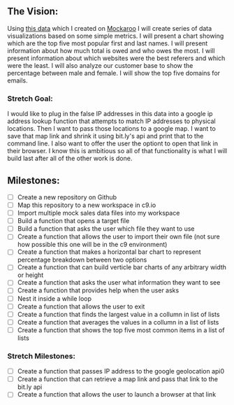## The Vision:

Using [this data](http://bit.ly/1qQB5AY) which I created on [Mockaroo](https://www.mockaroo.com/) I will create series of data visualizations based on some simple metrics. I will present a chart showing which are the top five most popular first and last names. I will present information about how much total is owed and who owes the most. I will present information about which websites were the best referers and which were the least. I will also analyze our customer base to show the percentage between male and female. I will show the top five domains for emails.

### Stretch Goal:
I would like to plug in the false IP addresses in this data into a google ip address lookup function that attempts to match IP addresses to physical locations. Then I want to pass those locations to a google map. I want to save that map link and shrink it using bit.ly's api and print that to the command line. I also want to offer the user the optiont to open that link in their browser. I know this is ambitious so all of that functionality is what I will build last after all of the other work is done.

## Milestones:

- [ ] Create a new repository on Github
- [ ] Map this repository to a new workspace in c9.io
- [ ] Import multiple mock sales data files into my workspace
- [ ] Build a function that opens a target file
- [ ] Build a function that asks the user which file they want to use
- [ ] Create a function that allows the user to import their own file (not sure how possible this one will be in the c9 environment)
- [ ] Create a function that makes a horizontal bar chart to represent percentage breakdown between two options
- [ ] Create a function that can build verticle bar charts of any arbitrary width or height
- [ ] Create a function that asks the user what information they want to see
- [ ] Create a function that provides help when the user asks
- [ ] Nest it inside a while loop
- [ ] Create a function that allows the user to exit
- [ ] Create a function that finds the largest value in a collumn in list of lists
- [ ] Create a function that averages the values in a collumn in a list of lists
- [ ] Create a function that shows the top five most common items in a list of lists

### Stretch Milestones:

- [ ] Create a function that passes IP address to the google geolocation api0
- [ ] Create a function that can retrieve a map link and pass that link to the bit.ly api
- [ ] Create a function that allows the user to launch a browser at that link